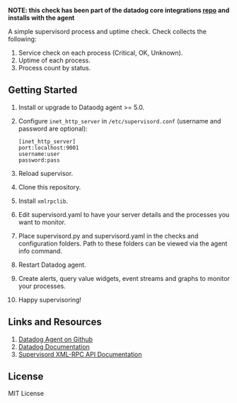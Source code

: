 **NOTE: this check has been part of the datadog core integrations [repo](https://github.com/DataDog/integrations-core/tree/master/supervisord) and installs with the agent**


A simple supervisord process and uptime check. Check collects the following:

1. Service check on each process (Critical, OK, Unknown).
2. Uptime of each process.
3. Process count by status.

Getting Started
---------------
1. Install or upgrade to Dataodg agent >= 5.0.
2. Configure `inet_http_server` in `/etc/supervisord.conf` (username and password are optional):

    ```
    [inet_http_server]
    port:localhost:9001
    username:user
    password:pass
    ```
3. Reload supervisor.
4. Clone this repository.
5. Install `xmlrpclib`.
6. Edit supervisord.yaml to have your server details and the processes you want to monitor.
7. Place supervisord.py and supervisord.yaml in the checks and configuration folders. Path to these folders can be viewed via the agent info command.
8. Restart Datadog agent.
9. Create alerts, query value widgets, event streams and graphs to monitor your processes.
10. Happy supervisoring!

Links and Resources
-------------------
1. [Datadog Agent on Github](https://github.com/DataDog/dd-agent/)
2. [Datadog Documentation](http://docs.datadoghq.com/)
3. [Supervisord XML-RPC API Documentation](http://supervisord.org/api.html)

License
-------
MIT License

